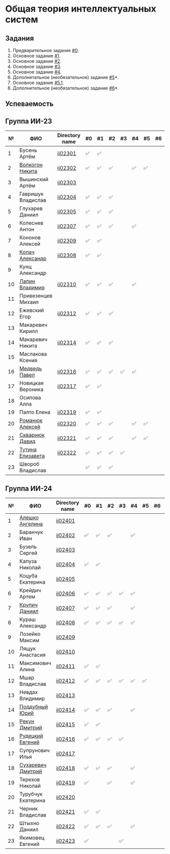 # Общая теория интеллектуальных систем

## Задания

1. Предварительное задание [#0](./tasks/task_00/readme.md).
2. Основное задание [#1](./tasks/task_01/readme.md).
3. Основное задание [#2](./tasks/task_02/readme.md).
4. Основное задание [#3](./tasks/task_03/readme.md).
5. Основное задание [#4](./tasks/task_04/readme.md).
6. Дополнительное (необязательное) задание [#5](./tasks/task_05/readme.md)*.
7. Основное задание [#5.1](https://github.com/brstu/OTIS-2023/issues/72).
8. Дополнительное (необязательное) задание [#6](./tasks/task_06/readme.md)*.


## Успеваемость

## Группа ИИ-23
| №  | ФИО                                                  | Directory name          | #0 | #1  | #2 | #3 | #4 | #5 | #6 | #7 | Рейтинг |
|----|------------------------------------------------------|-------------------------|----|-----|----|----|----|----|----|----|---------|
| 1  | Бусень Артём                                         |[ii02301](trunk/ii02301) | ✅ | ✅ |    |    |    |    |    |    |        8|
| 2  | [Волкогон Никита](https://github.com/VolkogonNikita) |[ii02302](trunk/ii02302) | ✅ | ✅ | ✅ |    | ✅ | ✅ |    |    |        8|
| 3  | Вышинский Артём                                      |[ii02303](trunk/ii02303) |    |     |    |    |    |    |    |    |        6|
| 4  | Гавришук Владислав                                   |[ii02304](trunk/ii02304) | ✅ | ✅ | ✅ |    |    |    |    |    |        6|
| 5  | Глухарев Даниил                                      |[ii02305](trunk/ii02305) | ✅ | ✅ | ✅ |    |    |    |    |    |        8|
| 6  | Колеснев Антон                                       |[ii02307](trunk/ii02307) | ✅ | ✅ | ✅ |    | ✅ |    |    |    |        8|
| 7  | Кононов Алексей                                      |[ii02309](trunk/ii02309) | ✅ | ✅ |    |    |    |    |    |    |        6|
| 8  | [Копач Александр](https://github.com/AtticaQQ)       |[ii02308](trunk/ii02308) | ✅ | ✅ |    |    |    |    |    |    |        8|
| 9  | Кунц Александр                                       |                         |    |     |    |    |    |    |    |    |        6|
| 10 | [Лапин Владимир](https://github.com/LapinVladimir)   |[ii02310](trunk/ii02310) | ✅ |  ✅ | ✅ |    | ✅ |    |    |    |        8|
| 11 | Привезенцев Михаил                                   |                         |    |     |    |    |    |    |    |    |        6|
| 12 | Ежевский Егор                                        |[ii02312](trunk/ii02312) | ✅ | ✅ | ✅ |    |    |    |    |    |        8|
| 13 | Макаревич Кирилл                                     |                         |    |     |    |    |    |    |    |    |        6|
| 14 | Макаревич Никита                                     |[ii02314](trunk/ii02314) | ✅ | ✅ | ✅ |    |    |    |    |    |        8|
| 15 | Маслакова Ксения                                     |                         |    |     |    |    |    |    |    |    |        6|
| 16 | [Медведь Павел](https://github.com/Dizzers)          |[ii02316](trunk/ii02316) | ✅ | ✅ | ✅ | ✅ | ✅ |    |    |    |        8|
| 17 | Новицкая Вероника                                    |[ii02317](trunk/ii02317) | ✅ | ✅ |    |    |    |    |     |   |        6|
| 18 | Осипова Алла                                         |                         |    |     |    |    |    |    |    |    |        6|
| 19 | Палто Елена                                          |[ii02319](trunk/ii02319) | ✅ | ✅ |    |    |    |    |    |    |        6|
| 20 | [Романюк Алексей](https://github.com/Gomziakoff)     |[ii02320](trunk/ii02320) | ✅ | ✅ | ✅ |    | ✅ | ✅ |    |    |        9|
| 21 | [Скварнюк Давид](https://github.com/Bidway)          |[ii02321](trunk/ii02321) | ✅ | ✅ | ✅ |    | ✅ | ✅ |    |    |        8|
| 22 | [Тутина Елизавета](https://github.com/Eliza0756)     |[ii02322](trunk/ii02322) | ✅ | ✅ | ✅ | ✅ |    |    |    |    |        8|
| 23 | Швороб Владислав                                     |                         | ✅ | ✅ | ✅ |    |    |    |    |    |        6|

## Группа ИИ-24
| №  | ФИО                                                | Directory name               | #0 | #1 | #2 | #3 | #4 | #5 | #6 | #7 | Рейтинг |
|----|----------------------------------------------------|------------------------------|----|----|----|----|----|----|----|----|---------|
| 1  | [Алешко Ангелина](https://github.com/Melivu)       | [ii02401](trunk/ii02401)     |   |    |    |   |    |    |    |    |        6|
| 2  | Баранчук Иван                                      | [ii02402](trunk/ii02402)     | ✅ | ✅ | ✅ |    | ✅ |    |    |    |        6|
| 3  | Бузель Сергей                                      | [ii02403](trunk/ii02403)     |    |    |    |    |    |    |    |    |        6|
| 4  | Капуза Николай                                     | [ii02404](trunk/ii02404)     | ✅ | ✅ |    |    |    |    |    |    |        6|
| 5  | Коцуба Екатерина                                   | [ii02405](trunk/ii02405)     |    |    |    |    |    |    |    |    |        6|
| 6  | Крейдич Артем                                      | [ii02406](trunk/ii02406)     | ✅ | ✅ | ✅ | ✅ | ✅ |    |    |    |        6|
| 7  | [Крупич Даниил](https://github.com/Duferig)        | [ii02407](trunk/ii02407)     | ✅ | ✅ | ✅ |    | ✅ |    |    |    |        6|
| 8  | Кураш Александр                                    | [ii02408](trunk/ii02408)     | ✅ | ✅ | ✅ | ✅ | ✅ |    |    |    |        9|
| 9  | Лозейко Максим                                     | [ii02409](trunk/ii02409)     |    |    |    |    |    |    |    |    |        6|
| 10 | Лящук Анастасия                                    | [ii02410](trunk/ii02410)     |    |    |    |    |    |    |    |    |        6|
| 11 | Максимович Алина                                   | [ii02411](trunk/ii02411)     | ✅ | ✅ |    |    |    |    |    |    |        6|
| 12 | Мшар Владислав                                     | [ii02412](trunk/ii02412)     | ✅ | ✅ | ✅ | ✅ | ✅ | ✅ |    |    |        6|
| 13 | Невдах Влидимир                                    | [ii02413](trunk/ii02413)     |    |    |    |    |    |    |    |    |        6|
| 14 | [Поддубный Юрий](https://github.com/Yura-108)      | [ii02414](trunk/ii02414)     | ✅ | ✅ | ✅  |    | ✅ |    |    |    |      8|
| 15 | [Рекун Дмитрий](https://github.com/DmitryRekun)    | [ii02415](trunk/ii02415)     | ✅ | ✅ |    |    |    |    |    |    |        8|
| 16 | [Рудецкий Евгений](https://github.com/RuuuuuD3)    | [ii02416](trunk/ii02416)     | ✅ | ✅ | ✅ | ✅ |    |    |    |    |        7|
| 17 | Супрунович Илья                                    | [ii02417](trunk/ii02417)     |    |    |    |    |    |    |    |    |        6|
| 18 | [Сухаревич Дмитрий](https://github.com/SukharevichDmitry) | [ii02418](trunk/ii02418)     | ✅ | ✅ | ✅ |    | ✅ |    |    |    |        8|
| 19 | Терехов Николай                                    | [ii02419](trunk/ii02419)     | ✅ |   | ✅ |    | ✅ |    |    |    |       8|
| 20 | Турубчук Екатерина                                 | [ii02420](trunk/ii02420)     |    |    |    |    |    |    |    |    |        6|
| 21 | Черник Владислав                                   | [ii02421](trunk/ii02421)     | ✅ | ✅ |    |    |    |    |    |    |        6|
| 22 | Штыхно Даниил                                      | [ii02422](trunk/ii02422)     | ✅ | ✅ | ✅ |   | ✅ |    |    |    |        8|
| 23 | Якимовец Евгений                                   | [ii02423](trunk/ii02423)     | ✅ |    |    | ✅ |    |    |    |    |        6|
